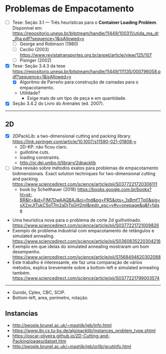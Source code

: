# Problemas de Empacotamento

- [ ] Tese: Seção 3.1 — Três heurísticas para o **Container Loading Problem**. Disponível
  em: https://repositorio.unesp.br/bitstream/handle/11449/100311/utida_ma_dr_ilha.pdf?sequence=1&isAllowed=y
    - [ ] George and Robinson (1980)
    - [ ] Cecilio (2003) https://www.revistatransportes.org.br/anpet/article/view/125/107
    - [ ] Pisinger (2002)
- [x] Tese: Seção 3.4.3 da
  tese https://repositorio.unesp.br/bitstream/handle/11449/111135/000796058.pdf?sequence=1&isAllowed=y
    - [x] Algoritmo de Parreño para construção de camadas para o empacotamento.
    - Utilidade?
        - Exige mais de um tipo de peça e em quantidade.
- [x] Seção 3.4.2 do Livro do Arenales (ed. 2007).

---

## 2D

- [x] 2DPackLib: a two-dimensional cutting and packing
  library. https://link.springer.com/article/10.1007/s11590-021-01808-y
    - 2D-KP: não ficou claro.
    - guillotine cuts.
    - loading constraints.
    - http://or.dei.unibo.it/library/2dpacklib
- [ ] Uma revisão sobre métodos exatos para problemas de empacotamento bidimensionais. Exact solution techniques for two-dimensional cutting and packing. https://www.sciencedirect.com/science/article/pii/S0377221720306111
    - book by Scheithauer (2018) https://books.google.com.br/books?hl=pt-BR&lr=&id=FlM7DwAAQBAJ&oi=fnd&pg=PR5&ots=_1sBmfTTp0&sig=sX2xrJtTukC5oT7m2aDjTsGH2mI&redir_esc=y#v=onepage&q&f=false
- Uma heurística nova para o problema de corte 2d
  guilhotinado. https://www.sciencedirect.com/science/article/pii/S0377221721009826
- Exemplo de problema industrial com empacotamento de retângulos e simulated
  annealing. https://www.sciencedirect.com/science/article/pii/S0360835220304216
- Exemplo em que ideias do simulated annealing mostraram um bom
  desempenho. https://www.sciencedirect.com/science/article/pii/S1568494620302088
- Este trabalho é interessante, ele faz uma comparação de vários métodos, explica brevemente sobre a
  bottom-left e simulated annealing
  também. https://www.sciencedirect.com/science/article/pii/S0377221799003574

---

- Gurobi, Cplex, CBC, SCIP.
- Bottom-left, area, perímetro, rotação.

## Instancias

- http://people.brunel.ac.uk/~mastjjb/jeb/info.html
- https://www.ibr.cs.tu-bs.de/alg/packlib/instances_problem_type.shtml
- https://oscar-oliveira.github.io/2D-Cutting-and-Packing/pages/datset.htm
- http://people.brunel.ac.uk/~mastjjb/jeb/orlib/gcutinfo.html
